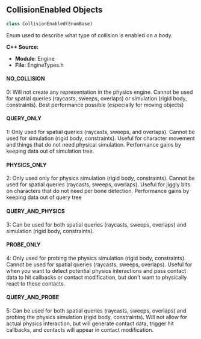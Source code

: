 ## CollisionEnabled Objects

```python
class CollisionEnabled(EnumBase)
```

Enum used to describe what type of collision is enabled on a body.

**C++ Source:**

- **Module**: Engine
- **File**: EngineTypes.h

<a id="unreal.CollisionEnabled.NO_COLLISION"></a>

#### NO_COLLISION

0: Will not create any representation in the physics engine. Cannot be used for spatial queries (raycasts, sweeps, overlaps) or simulation (rigid body, constraints). Best performance possible (especially for moving objects)

<a id="unreal.CollisionEnabled.QUERY_ONLY"></a>

#### QUERY_ONLY

1: Only used for spatial queries (raycasts, sweeps, and overlaps). Cannot be used for simulation (rigid body, constraints). Useful for character movement and things that do not need physical simulation. Performance gains by keeping data out of simulation tree.

<a id="unreal.CollisionEnabled.PHYSICS_ONLY"></a>

#### PHYSICS_ONLY

2: Only used only for physics simulation (rigid body, constraints). Cannot be used for spatial queries (raycasts, sweeps, overlaps). Useful for jiggly bits on characters that do not need per bone detection. Performance gains by keeping data out of query tree

<a id="unreal.CollisionEnabled.QUERY_AND_PHYSICS"></a>

#### QUERY_AND_PHYSICS

3: Can be used for both spatial queries (raycasts, sweeps, overlaps) and simulation (rigid body, constraints).

<a id="unreal.CollisionEnabled.PROBE_ONLY"></a>

#### PROBE_ONLY

4: Only used for probing the physics simulation (rigid body, constraints). Cannot be used for spatial queries (raycasts,
              sweeps, overlaps). Useful for when you want to detect potential physics interactions and pass contact data to hit callbacks
              or contact modification, but don't want to physically react to these contacts.

<a id="unreal.CollisionEnabled.QUERY_AND_PROBE"></a>

#### QUERY_AND_PROBE

5: Can be used for both spatial queries (raycasts, sweeps, overlaps) and probing the physics simulation (rigid body,
              constraints). Will not allow for actual physics interaction, but will generate contact data, trigger hit callbacks, and
              contacts will appear in contact modification.

<a id="unreal.CollisionChannel"></a>